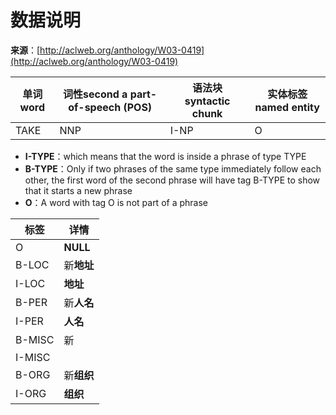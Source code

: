 # 数据说明

**来源**：[http://aclweb.org/anthology/W03-0419](http://aclweb.org/anthology/W03-0419)

| 单词word | 词性second a part-of-speech (POS) | 语法块syntactic chunk | 实体标签named entity |
| -------- | --------------------------------- | --------------------- | -------------------- |
| TAKE     | NNP                               | I-NP                  | O                    |

* **I-TYPE**：which means that the word is inside a phrase of type TYPE
* **B-TYPE**：Only if two phrases of the same type immediately follow each other, the first word of the second phrase will have tag B-TYPE to show that it starts a new phrase
* **O**：A word with tag O is not part of a phrase

| 标签   | 详情       |
| ------ | ---------- |
| O      | **NULL**   |
| B-LOC  | 新**地址** |
| I-LOC  | **地址**   |
| B-PER  | 新**人名** |
| I-PER  | **人名**   |
| B-MISC | 新         |
| I-MISC |            |
| B-ORG  | 新**组织** |
| I-ORG  | **组织**   |

